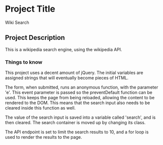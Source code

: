 # Project Title

Wiki Search

## Project Description

This is a wikipedia search engine, using the wikipedia API.

### Things to know

This project uses a decent amount of jQuery. The initial variables are assigned strings that will eventually become pieces of HTML.

The form, when submitted, runs an anonymous function, with the parameter 'e'. This event parameter is passed so the preventDefault function can be used. This keeps the page from being reloaded, allowing the content to be rendered to the DOM. This means that the search input also needs to be cleared inside this function as well.

The value of the search input is saved into a variable called 'search', and is then cleared. The search container is moved up by changing its class.

The API endpoint is set to limit the search results to 10, and a for loop is used to render the results to the page.
